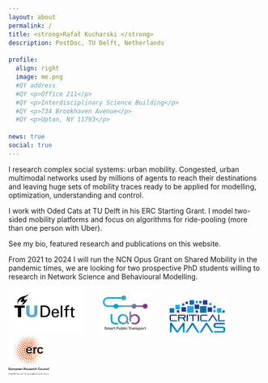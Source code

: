 ```yaml
---
layout: about
permalink: /
title: <strong>Rafał Kucharski </strong>
description: PostDoc, TU Delft, Netherlands

profile:
  align: right
  image: me.png
  #QY address
  #QY <p>Office 211</p>
  #QY <p>Interdisciplinary Science Building</p>
  #QY <p>734 Brookhaven Avenue</p>
  #QY <p>Upton, NY 11793</p>

news: true
social: true
---
```


I research complex social systems: urban mobility. Congested, urban multimodal networks used by millions of agents to reach their destinations and leaving huge sets of mobility traces ready to be applied for modelling, optimization, understanding and control.

I work with Oded Cats at TU Delft in his ERC Starting Grant. I model two-sided mobility platforms and focus on algorithms for ride-pooling (more than one person with Uber).

See my bio, featured research and publications on this website.

From 2021 to 2024 I will run the NCN Opus Grant on Shared Mobility in the pandemic times, we are looking for two prospective PhD students willing to research in Network Science and Behavioural Modelling.


<img src="assets/img/TU.jpg" alt="drawing" width="150"/>&nbsp;&nbsp;&nbsp;&nbsp;&nbsp;&nbsp;&nbsp;&nbsp;<img src="assets/img//SPTL.png" alt="drawing" width="100"/>&nbsp;&nbsp;&nbsp;&nbsp;&nbsp;&nbsp;&nbsp;&nbsp;<img src="./assets/img/CM.png" alt="drawing" width="120"/>&nbsp;&nbsp;&nbsp;&nbsp;&nbsp;&nbsp;&nbsp;&nbsp;<img src="assets/img/LOGO-ERC.jpg" alt="drawing" width="80"/>
